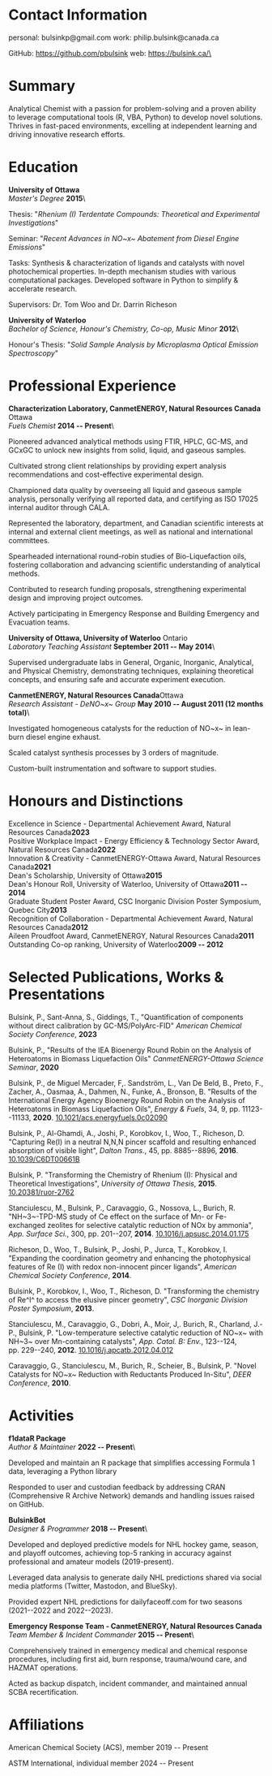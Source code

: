Contact Information
===================

personal: bulsinkp\@gmail.com work: philip.bulsink\@canada.ca

GitHub: https://github.com/pbulsink web: https://bulsink.ca/\

Summary
=======

Analytical Chemist with a passion for problem-solving and a proven
ability to leverage computational tools (R, VBA, Python) to develop
novel solutions. Thrives in fast-paced environments, excelling at
independent learning and driving innovative research efforts.

Education
=========

**University of Ottawa**\
*Master's Degree* **2015**\

Thesis: "*Rhenium (I) Terdentate Compounds: Theoretical and Experimental
Investigations*"

Seminar: "*Recent Advances in NO~x~ Abatement from Diesel Engine
Emissions*"

Tasks: Synthesis & characterization of ligands and catalysts with novel
photochemical properties. In-depth mechanism studies with various
computational packages. Developed software in Python to simplify &
accelerate research.

Supervisors: Dr. Tom Woo and Dr. Darrin Richeson

**University of Waterloo**\
*Bachelor of Science, Honour's Chemistry, Co-op, Music Minor* **2012**\

Honour's Thesis: "*Solid Sample Analysis by Microplasma Optical Emission
Spectroscopy*"

Professional Experience
=======================

**Characterization Laboratory, CanmetENERGY, Natural Resources Canada**
Ottawa\
*Fuels Chemist* **2014 -- Present**\

Pioneered advanced analytical methods using FTIR, HPLC, GC-MS, and GCxGC
to unlock new insights from solid, liquid, and gaseous samples.

Cultivated strong client relationships by providing expert analysis
recommendations and cost-effective experimental design.

Championed data quality by overseeing all liquid and gaseous sample
analysis, personally verifying all reported data, and certifying as ISO
17025 internal auditor through CALA.

Represented the laboratory, department, and Canadian scientific
interests at internal and external client meetings, as well as national
and international committees.

Spearheaded international round-robin studies of Bio-Liquefaction oils,
fostering collaboration and advancing scientific understanding of
analytical methods.

Contributed to research funding proposals, strengthening experimental
design and improving project outcomes.

Actively participating in Emergency Response and Building Emergency and
Evacuation teams.

**University of Ottawa, University of Waterloo** Ontario\
*Laboratory Teaching Assistant* **September 2011 -- May 2014**\

Supervised undergraduate labs in General, Organic, Inorganic,
Analytical, and Physical Chemistry, demonstrating techniques, explaining
theoretical concepts, and ensuring safe and accurate experiment
execution.

**CanmetENERGY, Natural Resources Canada**Ottawa\
*Research Assistant - DeNO~x~ Group* **May 2010 -- August 2011 (12
months total)**\

Investigated homogeneous catalysts for the reduction of NO~x~ in
lean-burn diesel engine exhaust.

Scaled catalyst synthesis processes by 3 orders of magnitude.

Custom-built instrumentation and software to support studies.

Honours and Distinctions
========================

Excellence in Science - Departmental Achievement Award, Natural
Resources Canada**2023**\
Positive Workplace Impact - Energy Efficiency & Technology Sector Award,
Natural Resources Canada**2022**\
Innovation & Creativity - CanmetENERGY-Ottawa Award, Natural Resources
Canada**2021**\
Dean's Scholarship, University of Ottawa**2015**\
Dean's Honour Roll, University of Waterloo, University of Ottawa**2011
-- 2014**\
Graduate Student Poster Award, CSC Inorganic Division Poster Symposium,
Quebec City**2013**\
Recognition of Collaboration - Departmental Achievement Award, Natural
Resources Canada**2012**\
Aileen Proudfoot Award, CanmetENERGY, Natural Resources Canada**2011**\
Outstanding Co-op ranking, University of Waterloo**2009 -- 2012**

Selected Publications, Works & Presentations
============================================

Bulsink, P., Sant-Anna, S., Giddings, T., "Quantification of components
without direct calibration by GC-MS/PolyArc-FID" *American Chemical
Society Conference*, **2023**

Bulsink, P., "Results of the IEA Bioenergy Round Robin on the Analysis
of Heteroatoms in Biomass Liquefaction Oils" *CanmetENERGY-Ottawa
Science Seminar*, **2020**

Bulsink, P., de Miguel Mercader, F,. Sandström, L., Van De Beld, B.,
Preto, F., Zacher, A., Oasmaa, A., Dahmen, N., Funke, A., Bronson, B.
"Results of the International Energy Agency Bioenergy Round Robin on the
Analysis of Heteroatoms in Biomass Liquefaction Oils", *Energy & Fuels*,
34, 9, pp. 11123--11133, **2020**.
[10.1021/acs.energyfuels.0c02090](https://doi.org/10.1021/acs.energyfuels.0c02090)

Bulsink, P., Al-Ghamdi, A., Joshi, P., Korobkov, I., Woo, T., Richeson,
D. "Capturing Re(I) in a neutral N,N,N pincer scaffold and resulting
enhanced absorption of visible light", *Dalton Trans.*, 45,
pp. 8885--8896, **2016**.
[10.1039/C6DT00661B](https://doi.org/10.1039/C6DT00661B)

Bulsink, P. "Transforming the Chemistry of Rhenium (I): Physical and
Theoretical Investigations", *University of Ottawa Thesis*, **2015**.
[10.20381/ruor-2762](http://dx.doi.org/10.20381/ruor-2762)

Stanciulescu, M., Bulsink, P., Caravaggio, G., Nossova, L., Burich, R.
"NH~3~-TPD-MS study of Ce effect on the surface of Mn- or Fe-exchanged
zeolites for selective catalytic reduction of NOx by ammonia", *App.
Surface Sci.*, 300, pp. 201--207, **2014**.
[10.1016/j.apsusc.2014.01.175](https://doi.org/10.1016/j.apsusc.2014.01.175)

Richeson, D., Woo, T., Bulsink, P., Joshi, P., Jurca, T., Korobkov, I.
"Expanding the coordination geometry and enhancing the photophysical
features of Re (I) with redox non-innocent pincer ligands", *American
Chemical Society Conference*, **2014**.

Bulsink, P., Korobkov, I., Woo, T., Richeson, D. "Transforming the
chemistry of Re^I^ to access the elusive pincer geometry", *CSC
Inorganic Division Poster Symposium*, **2013**.

Stanciulescu, M., Caravaggio, G., Dobri, A., Moir, J,. Burich, R.,
Charland, J.-P., Bulsink, P. "Low-temperature selective catalytic
reduction of NO~x~ with NH~3~ over Mn-containing catalysts", *App.
Catal. B: Env.*, 123--124, pp. 229--240, **2012**.
[10.1016/j.apcatb.2012.04.012](https://doi.org/10.1016/j.apcatb.2012.04.012)

Caravaggio, G., Stanciulescu, M., Burich, R., Scheier, B., Bulsink, P.
"Novel Catalysts for NO~x~ Reduction with Reductants Produced In-Situ",
*DEER Conference*, **2010**.

Activities
==========

**f1dataR Package**\
*Author & Maintainer* **2022 -- Present**\

Developed and maintain an R package that simplifies accessing Formula 1
data, leveraging a Python library

Responded to user and custodian feedback by addressing CRAN
(Comprehensive R Archive Network) demands and handling issues raised on
GitHub.

**BulsinkBot**\
*Designer & Programmer* **2018 -- Present**\

Developed and deployed predictive models for NHL hockey game, season,
and playoff outcomes, achieving top-5 ranking in accuracy against
professional and amateur models (2019-present).

Leveraged data analysis to generate daily NHL predictions shared via
social media platforms (Twitter, Mastodon, and BlueSky).

Provided expert NHL predictions for dailyfaceoff.com for two seasons
(2021--2022 and 2022--2023).

**Emergency Response Team - CanmetENERGY, Natural Resources Canada**\
*Team Member & Incident Commander* **2015 -- Present**\

Comprehensively trained in emergency medical and chemical response
procedures, including first aid, burn response, trauma/wound care, and
HAZMAT operations.

Acted as backup dispatch, incident commander, and maintained annual SCBA
recertification.

Affiliations
============

American Chemical Society (ACS), member 2019 -- Present

ASTM International, individual member 2024 -- Present
